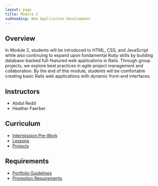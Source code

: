 ```yaml
---
layout: page
title: Module 2
subheading: Web Application Development
---
```


## Overview  

In Module 2, students will be introduced to HTML, CSS, and JavaScript while also continuing to expand upon fundamental Ruby skills by building database-backed full-featured web applications in Rails. Through group projects, we explore best practices in agile project management and collaboration. By the end of this module, students will be comfortable creating basic Rails web applications with dynamic front-end interfaces.

## Instructors

- Abdul Redd
- Heather Faerber

## Curriculum

- [Intermission Pre-Work](./intermission_work)
- [Lessons](./lessons)
- [Projects](./projects)

<!-- ## Other Resources

- Coming Soon! -->

## Requirements

- [Portfolio Guidelines](../module1/requirements/portfolio_guidelines.md)
- [Promotion Requirements](./requirements/promotion_requirements)
